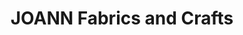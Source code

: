 ---
title: "JOANN Fabrics and Crafts"
url: /rivers-edge-mall/joann-fabrics-and-crafts/
shop: craft
---
